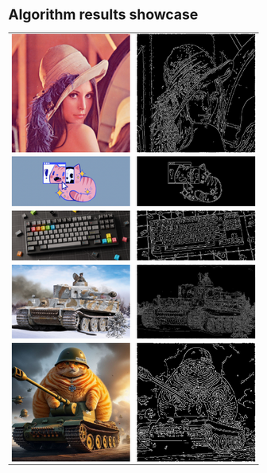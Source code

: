 # Algorithm results showcase

<table>
    <tr>
        <td><img src="./resources/lenna.png" alt="Lenna Images"/></td>
        <td><img src="./resources/lenna_edges.png" alt="Lenna Edges"/></td>
    </tr>
    <tr>
        <td><img src="./resources/some_cat.png" alt="Cat sparkles"/></td>
        <td><img src="./resources/some_cat_edges.png" alt="Cat sparkles"/></td>
    </tr>
    <tr>
            <td><img src="./resources/keyboard.png" alt="Keyboard"/></td>
            <td><img src="./resources/keyboard_edges.png" alt="Keyboard edges"/></td>
    </tr>
    <tr>
            <td><img src="./resources/tiger.png" alt="Tiger Tank"/></td>
            <td><img src="./resources/tiger_edges.png" alt="Tiger Tank Edges"/></td>
    </tr>
    <tr>
            <td><img src="./resources/fat_cat.png" alt="Cat sitting on a tank"/></td>
            <td><img src="./resources/fat_cat_edges.png" alt="Cat sitting on a tank edges"/></td>
    </tr>
</table>